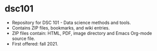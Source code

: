 # dsc101
* Repository for DSC 101 - Data science methods and tools.
* Contains ZIP files, bookmarks, and wiki entries.
* ZIP files contain: HTML, PDF, image directory and Emacs Org-mode source file.
* First offered: fall 2021.
